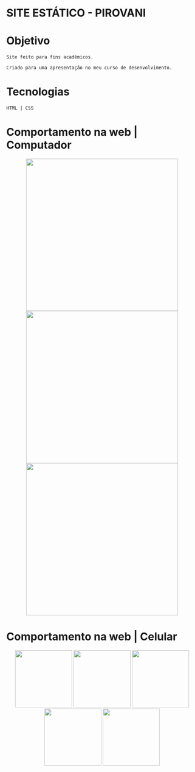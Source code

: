 # SITE ESTÁTICO - PIROVANI

# Objetivo

```
Site feito para fins acadêmicos.

Criado para uma apresentação no meu curso de desenvolvimento.
```

# Tecnologias
```
HTML | CSS
```
# Comportamento na web | Computador

<div align="center">
  <img src="https://github.com/AndRonald/site-etec-pirovani/assets/134448744/2c60bec1-fcf5-4a89-9891-4073c5f18632" width="400px" /> <br>
  <img src="https://github.com/AndRonald/site-etec-pirovani/assets/134448744/5def72dd-3404-4456-9a4b-58b9d85a6490" width="400px" /> <br>
  <img src="https://github.com/AndRonald/site-etec-pirovani/assets/134448744/e7cbb617-4dc6-44bb-aeb0-ae7182dff556" width="400px" />
</div>


# Comportamento na web | Celular

<div align="center">
  <img src="https://github.com/AndRonald/site-etec-pirovani/assets/134448744/599a7de9-e2c9-4cc8-8d40-859fcc6503bd" width="150px"/>
  <img src="https://github.com/AndRonald/site-etec-pirovani/assets/134448744/249f4ed5-a58f-4284-9e6a-1504fa1f699f" width="150px"/> 
  <img src="https://github.com/AndRonald/site-etec-pirovani/assets/134448744/b6c62b27-c466-4f6a-bee7-5272f6f1fd12" width="150px" /> 
  <img src="https://github.com/AndRonald/site-etec-pirovani/assets/134448744/2424c124-f50a-499d-a7a1-e94cf1a6ca0d" width="150px" /> 
  <img src="https://github.com/AndRonald/site-etec-pirovani/assets/134448744/665ed90a-7ad9-4e22-82c4-b6c68ebc380c" width="150px" /> 
</div>


